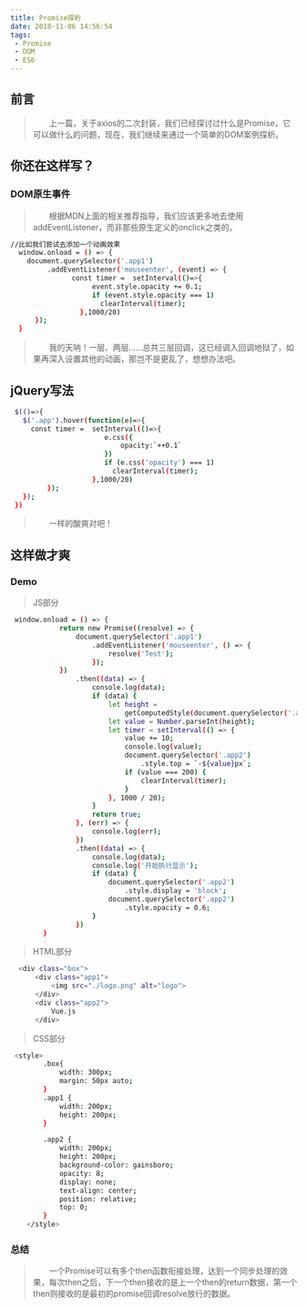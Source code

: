 ```yaml
---
title: Promise探析
date: 2018-11-06 14:56:54
tags:
 - Promise
 - DOM
 - ES6
---
```


## 前言

>&emsp;&emsp;上一篇，关于axios的二次封装，我们已经探讨过什么是Promise，它可以做什么的问题，现在，我们继续来通过一个简单的DOM案例探析。

## 你还在这样写？

### DOM原生事件

>&emsp;&emsp;根据MDN上面的相关推荐指导，我们应该更多地去使用addEventListener，而非那些原生定义的onclick之类的。

```bash
//比如我们尝试去添加一个动画效果
  window.onload = () => {
    document.querySelector('.app1')
         .addEventListener('mouseenter', (event) => {
               const timer =  setInterval(()=>{
                    event.style.opacity += 0.1;
                    if (event.style.opacity === 1)
                      clearInterval(timer);
                 },1000/20)
      });
  }
```

>&emsp;&emsp;我的天呐！一层、两层......总共三层回调，这已经调入回调地狱了，如果再深入设置其他的动画，那岂不是更乱了，想想办法吧。

## jQuery写法

```bash
 $(()=>{
   $('.app').hover(function(e)=>{
     const timer =  setInterval(()=>{
                       e.css({
                           opacity:`++0.1`
                       })
                       if (e.css('opacity') === 1)
                         clearInterval(timer);
                    },1000/20)
         });
   });
 })
```

>&emsp;&emsp;一样的酸爽对吧！

## 这样做才爽

### Demo

>JS部分

```bash
 window.onload = () => {
            return new Promise((resolve) => {
                document.querySelector('.app1')
                    .addEventListener('mouseenter', () => {
                        resolve('Test');
                    });
            })
                .then((data) => {
                    console.log(data);
                    if (data) {
                        let height =
                            getComputedStyle(document.querySelector('.app2'))['top'];
                        let value = Number.parseInt(height);
                        let timer = setInterval(() => {
                            value += 10;
                            console.log(value);
                            document.querySelector('.app2')
                                .style.top = `-${value}px`;
                            if (value === 200) {
                                clearInterval(timer);
                            }
                        }, 1000 / 20);
                    }
                    return true;
                }, (err) => {
                    console.log(err);
                })
                .then((data) => {
                    console.log(data);
                    console.log('开始执行显示');
                    if (data) {
                        document.querySelector('.app2')
                            .style.display = 'block';
                        document.querySelector('.app2')
                            .style.opacity = 0.6;
                    }
                })
        }
```

>HTML部分

```bash
  <div class="box">
      <div class="app1">
          <img src="./logo.png" alt="logo">
      </div>
      <div class="app2">
          Vue.js
      </div>
```

>CSS部分

```bash
 <style>
        .box{
            width: 300px;
            margin: 50px auto;
        }
        .app1 {
            width: 200px;
            height: 200px;
        }

        .app2 {
            width: 200px;
            height: 200px;
            background-color: gainsboro;
            opacity: 8;
            display: none;
            text-align: center;
            position: relative;
            top: 0;
        }
    </style>
```

### 总结

>&emsp;&emsp;一个Promise可以有多个then函数衔接处理，达到一个同步处理的效果，每次then之后，下一个then接收的是上一个then的return数据，第一个then则接收的是最初的promise回调resolve放行的数据。

